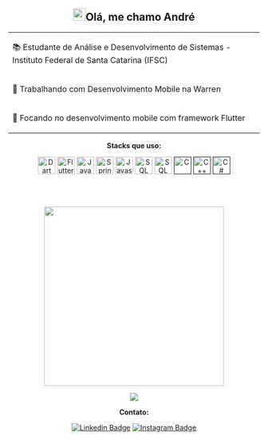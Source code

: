 <div align="center">
<h2><img src="https://media.giphy.com/media/hvRJCLFzcasrR4ia7z/giphy.gif" width="25px">Olá, me chamo André</h2>
<table>
    <tr>
        <td>
            <p>📚 Estudante de Análise e Desenvolvimento de Sistemas - Instituto Federal de Santa Catarina (IFSC)</p>
        </td>
    </tr>
    <tr>
        <td>
            <p>💼 Trabalhando com Desenvolvimento Mobile na Warren</p>
        </td>
    </tr>
    <tr>
        <td>
            <p>🎯 Focando no desenvolvimento mobile com framework Flutter</p>
        </td>
    </tr>
</table>

**Stacks que uso:**
  <br>

  <tr>
    <td>
        <a href="https://dart.dev/" title="Dart"><img src="https://cdn.jsdelivr.net/gh/devicons/devicon/icons/dart/dart-plain.svg" alt="Dart" width="35px" height="35px"></a>
    </td>
    <td>
        <a href="https://flutter.dev/" title="Flutter"><img src="https://cdn.jsdelivr.net/gh/devicons/devicon/icons/flutter/flutter-plain.svg" alt="Flutter" width="35px" height="35px"></a>
    </td>
     <td>
        <a href="https://www.java.com/pt-BR/" title="Java"><img src="https://cdn.jsdelivr.net/gh/devicons/devicon/icons/java/java-plain.svg" alt="Java" width="35px" height="35px"></a>
    </td>
     <td>
        <a href="https://spring.io/projects/spring-boot" title="Spring Boot"><img src="https://cdn.jsdelivr.net/gh/devicons/devicon/icons/spring/spring-original.svg" alt="Spring Boot" width="35px" height="35px"></a>
    </td>
    <td>
        <a href="https://www.javascript.com/" title="Javascript"><img src="https://cdn.jsdelivr.net/gh/devicons/devicon/icons/javascript/javascript-original.svg" alt="Javascript" width="35px" height="35px"></a>
    </td>
    <td>
        <a href="https://www.oracle.com/br/database/technologies/appdev/sql.html" title="SQL Oracle"><img src="https://upload.wikimedia.org/wikipedia/commons/e/e1/Oracle_Corporation_logo.svg" alt="SQL Oracle" width="35px" height="35px"></a>
    </td>
    <td>
        <a href="https://www.oracle.com/br/database/technologies/appdev/sql.html" title="SQL Server"><img src="https://img.icons8.com/color/480/microsoft-sql-server.png" alt="SQL Server" width="35px" height="35px"></a>
    </td>
    <td>
        <a href="" title="C"><img src="https://cdn.jsdelivr.net/gh/devicons/devicon/icons/c/c-plain.svg" alt="C" width="35px" height="35px"></a>
    </td>
    <td>
        <a href="" title="C++"><img src="https://cdn.jsdelivr.net/gh/devicons/devicon/icons/cplusplus/cplusplus-plain.svg" alt="C++" width="35px" height="35px"></a>
    </td>
     <td>
        <a href="" title="C#"><img src="https://cdn.jsdelivr.net/gh/devicons/devicon/icons/csharp/csharp-plain.svg" alt="C#" width="35px" height="35px"></a>
    </td>
  </tr>
  
  <br><br>

<p align="center" >
<img width="360px" align="center" src="https://github-readme-stats.vercel.app/api/top-langs/?username=andre-pm&layout=compact&theme=tokyonight&count_private=true&show_icons=true&langs_count=8&cache_seconds=3600"/>
</p>

<a href="https://github.com/anuraghazra/github-readme-stats">
    <img  src="https://github-readme-stats.vercel.app/api?username=andre-pm&&show_icons=true&theme=tokyonight"/>
</a>

**Contato:**<br>

[![Linkedin Badge](https://img.shields.io/badge/LinkedIn-0077B5?style=for-the-badge&logo=linkedin&logoColor=white)](https://www.linkedin.com/in/andre-pm/)
[![Instagram Badge](https://img.shields.io/badge/Instagram-E4405F?style=for-the-badge&logo=instagram&logoColor=white)](https://www.instagram.com/queridoandre/)
</div>
